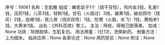 序号：19061
名称：生肌散
组成：嫩老鼠子1个（焙干存性），鸡内金3钱，乳香1钱，没药1钱，儿茶3钱，轻粉1钱，甘石（火煅过）3钱，雄黄1钱，破丝网巾（烧灰）2钱，血竭1钱，孩儿骨（烧灰存性）1钱，陀僧（火煅，水飞）1钱，黄柏末1钱，大黄末1钱。
出处：《外科百效》卷三。
主治：痔疮，痔根己脱落者。
加减：None
功效：除根脱体，生肌复旧。
用法用量：1日1次，洗换新药。
制备方法：上为细末。
临床应用：None
各家论述：None
用药禁忌：None
附注：None
